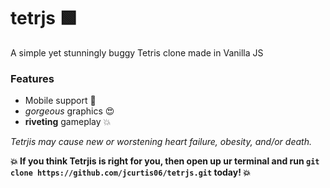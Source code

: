 # tetrjs 🟩

A simple yet stunningly buggy Tetris clone made in Vanilla JS

### Features
- Mobile support 📱
- *gorgeous* graphics 😍 
- **riveting** gameplay 💥

*Tetrjis may cause new or worstening heart failure, obesity, and/or death.*

**💥 If you think Tetrjis is right for you, then open up ur terminal and run `git clone https://github.com/jcurtis06/tetrjs.git` today! 💥**
